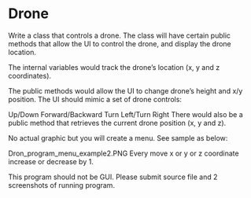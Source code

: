 # Drone
Write a class that controls a drone. The class will have certain public methods that allow the UI to control the drone, and display the drone location.

The internal variables would track the drone’s location (x, y and z coordinates).

The public methods would allow the UI to change drone’s height and x/y position. The UI should mimic a set of drone controls:

Up/Down
Forward/Backward
Turn Left/Turn Right
There would also be a public method that retrieves the current drone position (x, y and z).

No actual graphic but you will create a menu. See sample as below:

Dron_program_menu_example2.PNG
Every move x or y or z coordinate increase or decrease by 1.

This program should not be GUI. Please submit source file and 2 screenshots of running program.
